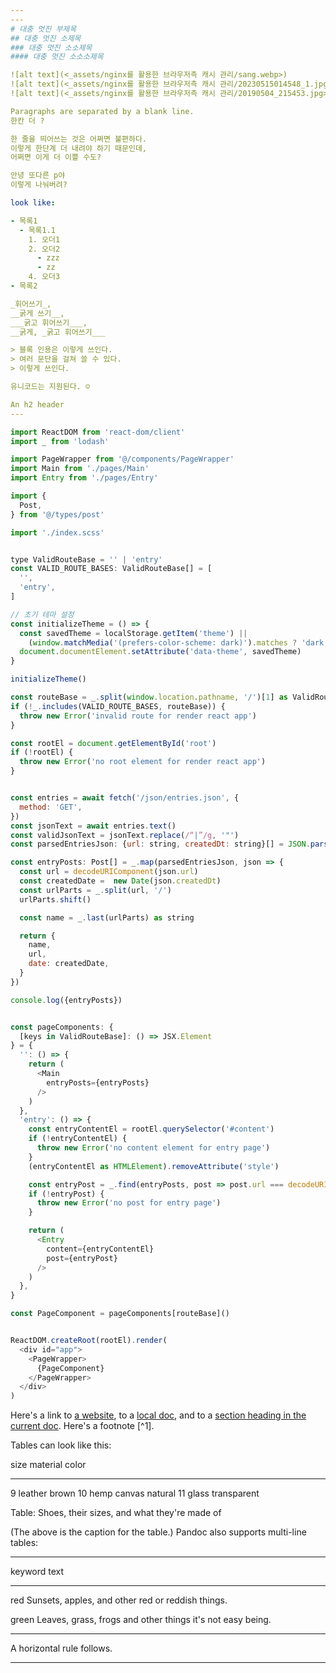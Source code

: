 ```yaml
---
---
# 대충 멋진 부제목
## 대충 멋진 소제목
### 대충 멋진 소소제목
#### 대충 멋진 소소소제목

![alt text](<_assets/nginx를 활용한 브라우저측 캐시 관리/sang.webp>)
![alt text](<_assets/nginx를 활용한 브라우저측 캐시 관리/20230515014548_1.jpg>)
![alt text](<_assets/nginx를 활용한 브라우저측 캐시 관리/20190504_215453.jpg>)

Paragraphs are separated by a blank line.  
한칸 더 ?  

한 줄을 띄어쓰는 것은 어쩌면 불편하다.  
이렇게 한단계 더 내려야 하기 때문인데,  
어쩌면 이게 더 이쁠 수도?

안녕 또다른 p야  
이렇게 나눠버려?

look like:

- 목록1
  - 목록1.1
    1. 오더1
    2. 오더2
      - zzz
      - zz
    4. 오더3
- 목록2

_휘어쓰기_,
__굵게 쓰기__,
___굵고 휘어쓰기___,
__굵게, _굵고 휘어쓰기___

> 블록 인용은 이렇게 쓰인다.  
> 여러 문단을 걸쳐 쓸 수 있다.  
> 이렇게 쓰인다.

유니코드는 지원된다. ☺

An h2 header
---
```


~~~javascript
import ReactDOM from 'react-dom/client'
import _ from 'lodash'

import PageWrapper from '@/components/PageWrapper'
import Main from './pages/Main'
import Entry from './pages/Entry'

import {
  Post,
} from '@/types/post'

import './index.scss'


type ValidRouteBase = '' | 'entry'
const VALID_ROUTE_BASES: ValidRouteBase[] = [
  '',
  'entry',
]

// 초기 테마 설정
const initializeTheme = () => {
  const savedTheme = localStorage.getItem('theme') ||
    (window.matchMedia('(prefers-color-scheme: dark)').matches ? 'dark' : 'light')
  document.documentElement.setAttribute('data-theme', savedTheme)
}

initializeTheme()

const routeBase = _.split(window.location.pathname, '/')[1] as ValidRouteBase
if (!_.includes(VALID_ROUTE_BASES, routeBase)) {
  throw new Error('invalid route for render react app')
}

const rootEl = document.getElementById('root')
if (!rootEl) {
  throw new Error('no root element for render react app')
}


const entries = await fetch('/json/entries.json', {
  method: 'GET',
})
const jsonText = await entries.text()
const validJsonText = jsonText.replace(/“|”/g, '"')
const parsedEntriesJson: {url: string, createdDt: string}[] = JSON.parse(validJsonText)

const entryPosts: Post[] = _.map(parsedEntriesJson, json => {
  const url = decodeURIComponent(json.url)
  const createdDate =  new Date(json.createdDt)
  const urlParts = _.split(url, '/')
  urlParts.shift()

  const name = _.last(urlParts) as string

  return {
    name,
    url,
    date: createdDate,
  }
})

console.log({entryPosts})


const pageComponents: {
  [keys in ValidRouteBase]: () => JSX.Element
} = {
  '': () => {
    return (
      <Main
        entryPosts={entryPosts}
      />
    )
  },
  'entry': () => {
    const entryContentEl = rootEl.querySelector('#content')
    if (!entryContentEl) {
      throw new Error('no content element for entry page')
    }
    (entryContentEl as HTMLElement).removeAttribute('style')

    const entryPost = _.find(entryPosts, post => post.url === decodeURIComponent(window.location.pathname))
    if (!entryPost) {
      throw new Error('no post for entry page')
    }

    return (
      <Entry
        content={entryContentEl}
        post={entryPost}
      />
    )
  },
}

const PageComponent = pageComponents[routeBase]()


ReactDOM.createRoot(rootEl).render(
  <div id="app">
    <PageWrapper>
      {PageComponent}
    </PageWrapper>
  </div>
)
~~~



Here's a link to [a website](http://foo.bar), to a [local
doc](local-doc.html), and to a [section heading in the current
doc](#an-h2-header). Here's a footnote [^1].

[^2]: Footnote text goes here.

Tables can look like this:

size  material      color
----  ------------  ------------
9     leather       brown
10    hemp canvas   natural
11    glass         transparent

Table: Shoes, their sizes, and what they're made of

(The above is the caption for the table.) Pandoc also supports
multi-line tables:

--------  -----------------------
keyword   text
--------  -----------------------
red       Sunsets, apples, and
          other red or reddish
          things.

green     Leaves, grass, frogs
          and other things it's
          not easy being.
--------  -----------------------

A horizontal rule follows.
***